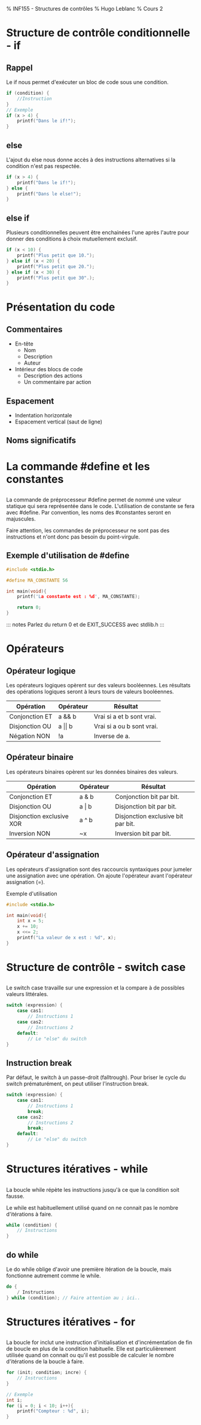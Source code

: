 % INF155 - Structures de contrôles
% Hugo Leblanc
% Cours 2

# Structure de contrôle conditionnelle - if

## Rappel

Le if nous permet d'exécuter un bloc de code sous une condition.

~~~c
if (condition) {
    //Instruction
}
// Exemple
if (x > 4) {
    printf("Dans le if!");
}
~~~

## else

L'ajout du else nous donne accès à des instructions alternatives si la condition n'est pas respectée.

~~~c
if (x > 4) {
    printf("Dans le if!");
} else {
    printf("Dans le else!");
}
~~~

## else if

Plusieurs conditionnelles peuvent être enchainées l'une après l'autre pour donner des conditions à choix mutuellement exclusif.

~~~c
if (x < 10) {
    printf("Plus petit que 10.");
} else if (x < 20) {
    printf("Plus petit que 20.");
} else if (x < 30) {
    printf("Plus petit que 30".);
}
~~~

# Présentation du code

## Commentaires
- En-tête
    - Nom
    - Description
    - Auteur
- Intérieur des blocs de code
    - Description des actions
    - Un commentaire par action
## Espacement
- Indentation horizontale
- Espacement vertical (saut de ligne)
## Noms significatifs

# La commande #define et les constantes

## 

La commande de préprocesseur #define permet de nommé une valeur statique qui sera représentée dans le code. L'utilisation de constante se fera avec #define. Par convention, les noms des #constantes seront en majuscules.

Faire attention, les commandes de préprocesseur ne sont pas des instructions et n'ont donc pas besoin du point-virgule.

## Exemple d'utilisation de #define

~~~c
#include <stdio.h>

#define MA_CONSTANTE 56

int main(void){
    printf('La constante est : %d', MA_CONSTANTE);

    return 0;
}
~~~


::: notes
Parlez du return 0 et de EXIT_SUCCESS avec stdlib.h
:::

# Opérateurs

## Opérateur logique

Les opérateurs logiques opèrent sur des valeurs booléennes. Les résultats des opérations logiques seront à leurs tours de valeurs booléennes.

Opération | Opérateur | Résultat
-----|---|----
Conjonction ET | a && b | Vrai si a et b sont vrai.
Disjonction OU | a \|\| b | Vrai si a ou b sont vrai.
Négation NON | !a | Inverse de a.

## Opérateur binaire

Les opérateurs binaires opèrent sur les données binaires des valeurs.

Opération | Opérateur | Résultat
----|---|---
Conjonction ET | a & b | Conjonction bit par bit.
Disjonction OU | a \| b | Disjonction bit par bit.
Disjonction exclusive XOR | a ^ b | Disjonction exclusive bit par bit.
Inversion NON | ~x | Inversion bit par bit.

## Opérateur d'assignation

Les opérateurs d'assignation sont des raccourcis syntaxiques pour jumeler une assignation avec une opération. On ajoute l'opérateur avant l'opérateur assignation (=).

Exemple d'utilisation

~~~c
#include <stdio.h>

int main(void){
    int x = 5;
    x += 10;
    x <<= 2;
    printf("La valeur de x est : %d", x);
}
~~~ 

# Structure de contrôle - switch case

## 

Le switch case travaille sur une expression et la compare à de possibles valeurs littérales.

~~~c
switch (expression) {
    case cas1:
        // Instructions 1
    case cas2:
        // Instructions 2
    default:
        // Le "else" du switch
}
~~~

## Instruction break

Par défaut, le switch à un passe-droit (falltrough). Pour briser le cycle du switch prématurément, on peut utiliser l'instruction break.

~~~c
switch (expression) {
    case cas1:
        // Instructions 1
        break;
    case cas2:
        // Instructions 2
        break;
    default:
        // Le "else" du switch
}
~~~

# Structures itératives - while

## 
La boucle while répète les instructions jusqu'à ce que la condition soit fausse.

Le while est habituellement utilisé quand on ne connait pas le nombre d'itérations à faire.

~~~c
while (condition) {
    // Instructions
}
~~~

## do while

Le do while oblige d'avoir une première itération de la boucle, mais fonctionne autrement comme le while.

~~~c
do {
    / Instructions
} while (condition); // Faire attention au ; ici..
~~~

# Structures itératives - for

## 

La boucle for inclut une instruction d'initialisation et d'incrémentation de fin de boucle en plus de la condition habituelle. Elle est particulièrement utilisée quand on connait ou qu'il est possible de calculer le nombre d'itérations de la boucle à faire.

~~~c
for (init; condition; incre) {
    // Instructions
}

// Exemple
int i;
for (i = 0; i < 10; i++){
    printf("Compteur : %d", i);
}
~~~
